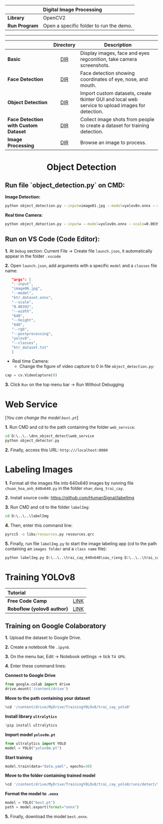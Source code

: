 |                 | Digital Image Processing                |
| :-------------- | :-------------------------------------- |
| **Library**     | OpenCV2                                 |
| **Run Program** | Open a specific folder to run the demo. |

---

|                                        |                                                Directory                                                | Description                                                                                      |
| :------------------------------------- | :-----------------------------------------------------------------------------------------------------: | ------------------------------------------------------------------------------------------------ |
| **Basic**                              |          [DIR](https://github.com/kaytervn/Digital-Image-Processing-Practice/tree/main/co_ban)          | Display images, face and eyes regconition, take camera screenshots.                              |
| **Face Detection**                     |     [DIR](https://github.com/kaytervn/Digital-Image-Processing-Practice/tree/main/dnn_face_detect)      | Face detection showing coordinates of eye, nose, and mouth.                                      |
| **Object Detection**                   |    [DIR](https://github.com/kaytervn/Digital-Image-Processing-Practice/tree/main/dnn_object_detect)     | Import custom datasets, create tkinter GUI and local web service to upload images for detection. |
| **Face Detection with Custom Dataset** | [DIR](https://github.com/kaytervn/Digital-Image-Processing-Practice/tree/main/nhan_dang_khuon_mat_onnx) | Collect image shots from people to create a dataset for training detection.                      |
| **Image Processing**                   |        [DIR](https://github.com/kaytervn/Digital-Image-Processing-Practice/tree/main/xu_ly_anh)         | Browse an image to process.                                                                      |

<h1 align="center">Object Detection</h1>

<h2>Run file `object_detection.py` on CMD:</h2>

**Image Detection:**

```cmd
python object_detection.py --input=image01.jpg --model=yolov8n.onnx --scale=0.00392 --width=640 --height=640 --rgb --postprocessing=yolov8 --classes=object_detection_classes_yolo.txt
```

**Real time Camera:**

```cmd
python object_detection.py --input= --model=yolov8n.onnx --scale=0.00392 --width=640 --height=640 --rgb --postprocessing=yolov8 --classes=object_detection_classes_yolo.txt
```

<h2>Run on VS Code (Code Editor):</h2>

**1.** At `Debug` section: Current File -> Create file `launch.json`, it automatically appear in the folder `.vscode`

**2.** Open `launch.json`, add arguments with a specific `model` and a `classes` file name:

```json
   "args": [
   "--input",
   "image06.jpg",
   "--model",
   "ktr_dataset.onnx",
   "--scale",
   "0.00392",
   "--width",
   "640",
   "--height",
   "640",
   "--rgb",
   "--postprocessing",
   "yolov8",
   "--classes",
   "ktr_dataset.txt"
   ]
```

- Real time Camera:
  - Change the figure of video capture to 0 in file `object_detection.py`:

```py
cap = cv.VideoCapture(0)
```

**3.** Click `Run` on the top menu bar -> Run Without Debugging

<h1>Web Service</h1>

[<i>You can change the model `best.pt`</i>]

**1.** Run CMD and cd to the path containing the folder `web_service`:

```cmd
cd D:\..\..\dnn_object_detect\web_service
python object_detector.py
```

**2.** Finally, access this URL: `http:///localhost:8080`

<h1>Labeling Images</h1>

**1.** Format all the images file into 640x640 images by running file `chuan_hoa_anh_640x640.py` in the folder `nhan_dang_trai_cay`.

**2.** Install source code: https://github.com/HumanSignal/labelImg

**3.** Run CMD and cd to the folder `labelImg`:

```cmd
cd D:\..\..\labelImg
```

**4.** Then, enter this command line:

```cmd
pyrcc5 -o libs/resources.py resources.qrc
```

**5.** Finally, run file `labelImg.py` to start the image labeling app (cd to the path containing an `images folder` and a `class name` file):

```cmd
python labelImg.py D:\..\..\trai_cay_640x640\sau_rieng D:\..\..\trai_cay.txt
```

<h1>Training YOLOv8</h1>

| Tutorial                     |                                                                                                                                                                        |
| :--------------------------- | :--------------------------------------------------------------------------------------------------------------------------------------------------------------------- |
| **Free Code Camp**           | [LINK](https://www.freecodecamp.org/news/how-to-detect-objects-in-images-using-yolov8/)                                                                                |
| **Roboflow (yolov8 author)** | [LINK](https://colab.research.google.com/github/roboflow-ai/notebooks/blob/main/notebooks/train-yolov8-object-detection-on-custom-dataset.ipynb#scrollTo=FyRdDYkqAKN4) |

<h2>Training on Google Colaboratory</h2>

**1.** Upload the dataset to Google Drive.

**2.** Create a notebook file `.ipynb`.

**3.** On the menu bar, Edit -> Notebook settings -> tick `T4 GPU`.

**4.** Enter these command lines:

**Connect to Google Drive**

```py
from google.colab import drive
drive.mount('/content/drive')
```

**Move to the path containing your dataset**

```py
%cd '/content/drive/MyDrive/TrainingYOLOv8/trai_cay_yolo8'
```

**Install library `ultralytics`**

```py
!pip install ultralytics
```

**Import model `yolov8m.pt`**

```py
from ultralytics import YOLO
model = YOLO("yolov8m.pt")
```

**Start training**

```py
model.train(data="data.yaml", epochs=30)
```

**Move to the folder containing trained model**

```py
%cd '/content/drive/MyDrive/TrainingYOLOv8/trai_cay_yolo8/runs/detect/train2/weights'
```

**Format the model to `.onnx`**

```py
model = YOLO("best.pt")
path = model.export(format="onnx")
```

**5.** Finally, download the model `best.onnx`.
